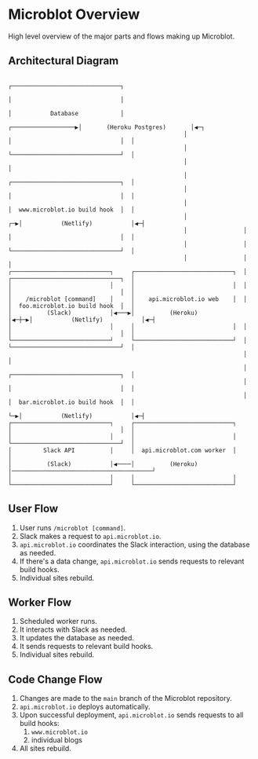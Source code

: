 # Microblot Overview

High level overview of the major parts and flows making up Microblot.


## Architectural Diagram

```
                                                                      ┌───────────────────────────────┐   
                                                                      │                               │   
                                                                      │           Database            │   
                                                  ┌──────────────────▶│       (Heroku Postgres)       │◀─┐
                                                  │                   │                               │  │
                                                  │                   └───────────────────────────────┘  │
                                                  │                                                      │
                                                  │                   ┌───────────────────────────────┐  │
                                                  │                   │                               │  │
                                                  │                   │  www.microblot.io build hook  │  │
                                                  │                ┌─▶│           (Netlify)           │◀─┤
                                                  │                │  │                               │  │
                                                  │                │  └───────────────────────────────┘  │
                                                  │                │                                     │
┌────────────────────────────┐     ┌────────────────────────────┐  │  ┌───────────────────────────────┐  │
│                            │     │                            │  │  │                               │  │
│    /microblot [command]    │     │    api.microblot.io web    │  │  │  foo.microblot.io build hook  │  │
│          (Slack)           │◀───▶│          (Heroku)          │◀─┼─▶│           (Netlify)           │◀─┤
│                            │     │                            │  │  │                               │  │
└────────────────────────────┘     └────────────────────────────┘  │  └───────────────────────────────┘  │
                                                                   │                                     │
                                                                   │  ┌───────────────────────────────┐  │
                                                                   │  │                               │  │
                                                                   │  │  bar.microblot.io build hook  │  │
                                                                   └─▶│           (Netlify)           │◀─┤
┌────────────────────────────┐     ┌────────────────────────────┐     │                               │  │
│                            │     │                            │     └───────────────────────────────┘  │
│         Slack API          │     │  api.microblot.com worker  │                                        │
│          (Slack)           │◀────│          (Heroku)          │────────────────────────────────────────┘
│                            │     │                            │                                         
└────────────────────────────┘     └────────────────────────────┘                                         
```


## User Flow

1. User runs `/microblot [command]`.
2. Slack makes a request to `api.microblot.io`.
3. `api.microblot.io` coordinates the Slack interaction, using the database as needed.
4. If there's a data change, `api.microblot.io` sends requests to relevant build hooks.
5. Individual sites rebuild.


## Worker Flow

1. Scheduled worker runs.
2. It interacts with Slack as needed.
3. It updates the database as needed.
4. It sends requests to relevant build hooks.
5. Individual sites rebuild.


## Code Change Flow

1. Changes are made to the `main` branch of the Microblot repository.
2. `api.microblot.io` deploys automatically.
3. Upon successful deployment, `api.microblot.io` sends requests to all build hooks:
    1. `www.microblot.io`
    2. individual blogs
4. All sites rebuild.
